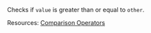 Checks if <code>value</code> is greater than or equal to <code>other</code>.

Resources: [Comparison Operators](https://developer.mozilla.org/docs/Web/JavaScript/Reference/Operators/Comparison_Operators)
